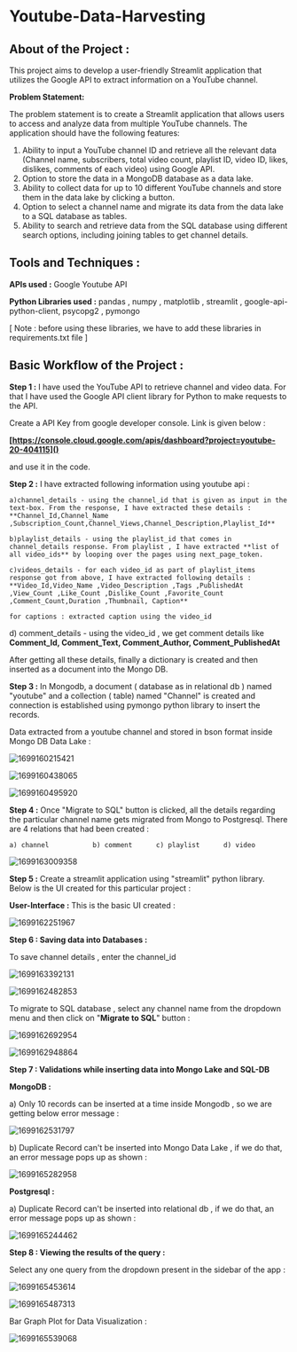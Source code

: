# Youtube-Data-Harvesting

## **About of the Project :**

This project aims to develop a user-friendly Streamlit application that utilizes the Google API to extract information on a YouTube channel.

**Problem Statement:**

The problem statement is to create a Streamlit application that allows users to access and analyze data from multiple YouTube channels. The application should have the following features:

1. Ability to input a YouTube channel ID and retrieve all the relevant data (Channel name, subscribers, total video count, playlist ID, video ID, likes, dislikes, comments of each video) using Google API.
2. Option to store the data in a MongoDB database as a data lake.
3. Ability to collect data for up to 10 different YouTube channels and store them in the data lake by clicking a button.
4. Option to select a channel name and migrate its data from the data lake to a SQL database as tables.
5. Ability to search and retrieve data from the SQL database using different search options, including joining tables to get channel details.

## Tools and Techniques :


**APIs used :** Google Youtube API

**Python Libraries used :**  pandas , numpy , matplotlib , streamlit , google-api-python-client, psycopg2 , pymongo

[ Note : before using these libraries, we have to add these libraries in requirements.txt file ]


## Basic Workflow of the Project :

**Step 1 :** I have used the YouTube API to retrieve channel and video data. For that I have used the Google API client library for Python to make requests to the API.

Create a API Key from google developer console. Link is given below :

   **[https://console.cloud.google.com/apis/dashboard?project=youtube-20-404115]()**

and use it in the code.


**Step 2 :** I have extracted following information using youtube api :

    a)channel_details - using the channel_id that is given as input in the text-box. From the response, I have extracted these details : **Channel_Id,Channel_Name ,Subscription_Count,Channel_Views,Channel_Description,Playlist_Id**

    b)playlist_details - using the playlist_id that comes in channel_details response. From playlist , I have extracted **list of all video_ids** by looping over the pages using next_page_token.

    c)videos_details - for each video_id as part of playlist_items response got from above, I have extracted following details : **Video_Id,Video_Name ,Video_Description ,Tags ,PublishedAt ,View_Count ,Like_Count ,Dislike_Count ,Favorite_Count ,Comment_Count,Duration ,Thumbnail, Caption**

    for captions : extracted caption using the video_id

   d) comment_details - using the video_id , we get comment details like **Comment_Id, Comment_Text, Comment_Author, Comment_PublishedAt**

After getting all these details, finally a dictionary is created and then inserted as a document into the Mongo DB.


**Step 3 :**  In Mongodb, a document ( database as in relational db ) named "youtube" and a collection ( table) named "Channel" is created and connection is established using pymongo python library to insert the records.

Data extracted from a youtube channel and stored in bson format inside Mongo DB Data Lake :

![1699160215421](image/README/1699160215421.png)

![1699160438065](image/README/1699160438065.png)

![1699160495920](image/README/1699160495920.png)


**Step 4 :** Once "Migrate to SQL" button is clicked, all the details regarding the particular channel name gets migrated from Mongo to Postgresql. There are 4 relations that had been created :

    a) channel           b) comment      c) playlist      d) video

![1699163009358](image/README/1699163009358.png)


**Step 5 :**  Create a streamlit application using "streamlit" python library. Below is the UI created for this particular project :

**User-Interface :**   This is the basic UI created :

![1699162251967](image/README/1699162251967.png)


**Step 6 : Saving data into Databases :**

To save channel details , enter the channel_id 

![1699163392131](image/README/1699163392131.png)

![1699162482853](image/README/1699162482853.png)



To migrate to SQL database , select any channel name from the dropdown menu and then click on "**Migrate to SQL**" button :

![1699162692954](image/README/1699162692954.png)

![1699162948864](image/README/1699162948864.png)



**Step 7 : Validations while inserting data into Mongo Lake and SQL-DB**

**MongoDB :**

a) Only 10 records can be inserted at a time inside Mongodb , so we are getting below error message :

![1699162531797](image/README/1699162531797.png)

b) Duplicate Record can't be inserted into Mongo Data Lake , if we do that, an error message pops up as shown :

![1699165282958](image/README/1699165282958.png)

**Postgresql :**

a) Duplicate Record can't be inserted into relational db , if we do that, an error message pops up as shown :

![1699165244462](image/README/1699165244462.png)


**Step 8 : Viewing the results of the query :**

Select any one query from the dropdown present in the sidebar of the app :

![1699165453614](image/README/1699165453614.png)

![1699165487313](image/README/1699165487313.png)

Bar Graph Plot for Data Visualization :

![1699165539068](image/README/1699165539068.png)
